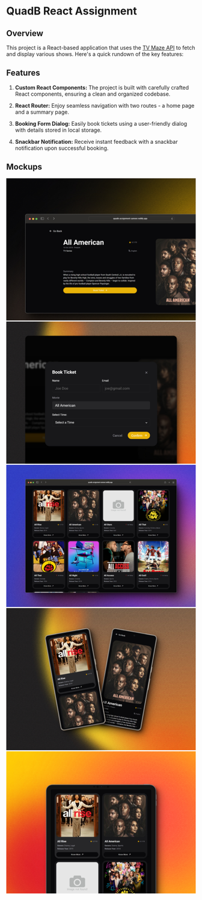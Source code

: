 # QuadB React Assignment

## Overview

This project is a React-based application that uses the [TV Maze API](https://api.tvmaze.com/search/shows?q=all) to fetch and display various shows. Here's a quick rundown of the key features:

## Features

1. **Custom React Components:** The project is built with carefully crafted React components, ensuring a clean and organized codebase.

1. **React Router:** Enjoy seamless navigation with two routes - a home page and a summary page.

1. **Booking Form Dialog:** Easily book tickets using a user-friendly dialog with details stored in local storage.

1. **Snackbar Notification:** Receive instant feedback with a snackbar notification upon successful booking.

## Mockups

![](./mockups/desktop-2.jpg)
![](./mockups/desktop-3.jpg)
![](./mockups/desktop.jpg)
![](./mockups/mobile.jpg)
![](./mockups/tablet.jpg)
